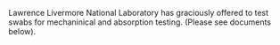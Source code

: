 

Lawrence Livermore National Laboratory has graciously offered to test swabs for mechaninical and absorption testing.
(Please see documents below).
